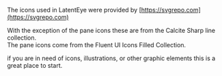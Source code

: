 
The icons used in LatentEye were provided by [https://svgrepo.com](https://svgrepo.com)

With the exception of the pane icons these are from the Calcite Sharp line collection.<br>
The pane icons come from the Fluent UI Icons Filled Collection.

if you are in need of icons, illustrations, or other graphic elements this is a great place to start.
